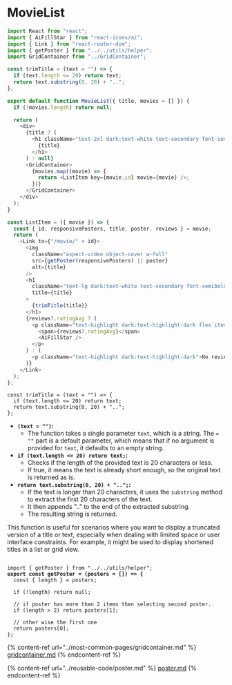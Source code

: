 # MovieList

```javascript
import React from "react";
import { AiFillStar } from "react-icons/ai";
import { Link } from "react-router-dom";
import { getPoster } from "../../utils/helper";
import GridContainer from "../GridContainer";

const trimTitle = (text = "") => {
  if (text.length <= 20) return text;
  return text.substring(0, 20) + "..";
};

export default function MovieList({ title, movies = [] }) {
  if (!movies.length) return null;

  return (
    <div>
      {title ? (
        <h1 className="text-2xl dark:text-white text-secondary font-semibold mb-5">
          {title}
        </h1>
      ) : null}
      <GridContainer>
        {movies.map((movie) => {
          return <ListItem key={movie.id} movie={movie} />;
        })}
      </GridContainer>
    </div>
  );
}

const ListItem = ({ movie }) => {
  const { id, responsivePosters, title, poster, reviews } = movie;
  return (
    <Link to={"/movie/" + id}>
      <img
        className="aspect-video object-cover w-full"
        src={getPoster(responsivePosters) || poster}
        alt={title}
      />
      <h1
        className="text-lg dark:text-white text-secondary font-semibold"
        title={title}
      >
        {trimTitle(title)}
      </h1>
      {reviews?.ratingAvg ? (
        <p className="text-highlight dark:text-highlight-dark flex items-center space-x-1">
          <span>{reviews?.ratingAvg}</span>
          <AiFillStar />
        </p>
      ) : (
        <p className="text-highlight dark:text-highlight-dark">No reviews</p>
      )}
    </Link>
  );
};

```

```
const trimTitle = (text = "") => {
  if (text.length <= 20) return text;
  return text.substring(0, 20) + "..";
};
```

* **`(text = "")`:**
  * The function takes a single parameter `text`, which is a string. The `= ""` part is a default parameter, which means that if no argument is provided for `text`, it defaults to an empty string.
* **`if (text.length <= 20) return text;`:**
  * Checks if the length of the provided text is 20 characters or less.
  * If true, it means the text is already short enough, so the original text is returned as is.
* **`return text.substring(0, 20) + "..";`:**
  * If the text is longer than 20 characters, it uses the `substring` method to extract the first 20 characters of the text.
  * It then appends ".." to the end of the extracted substring.
  * The resulting string is returned.

This function is useful for scenarios where you want to display a truncated version of a title or text, especially when dealing with limited space or user interface constraints. For example, it might be used to display shortened titles in a list or grid view.

```
```

<pre class="language-javascript"><code class="lang-javascript">import { getPoster } from "../../utils/helper";
<strong>export const getPoster = (posters = []) => {
</strong>  const { length } = posters;

  if (!length) return null;

  // if poster has more then 2 items then selecting second poster.
  if (length > 2) return posters[1];

  // other wise the first one
  return posters[0];
};
</code></pre>

{% content-ref url="../most-common-pages/gridcontainer.md" %}
[gridcontainer.md](../most-common-pages/gridcontainer.md)
{% endcontent-ref %}



{% content-ref url="../reusable-code/poster.md" %}
[poster.md](../reusable-code/poster.md)
{% endcontent-ref %}
